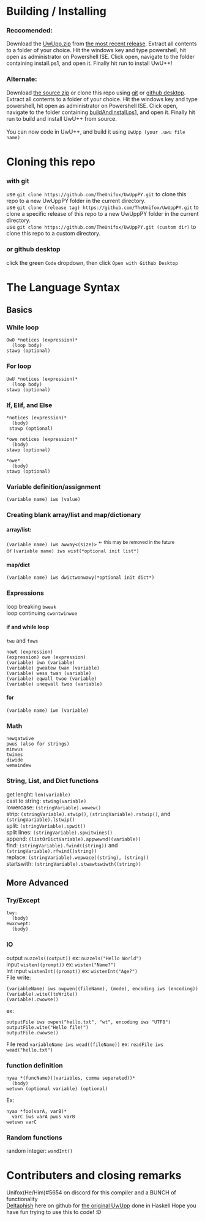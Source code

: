 # Building / Installing #
### Reccomended: ### 
Download the [UwUpp.zip](https://github.com/TheUnifox/UwUppPY/releases/download/v0.1.1/UwUpp.zip) from [the most recent release](https://github.com/TheUnifox/UwUppPY/releases). Extract all contents to a folder of your choice. Hit the windows key and type powershell, hit open as administrator on Powershell ISE. Click open, navigate to the folder containing install.ps1, and open it. Finally hit run to install UwU++! 
### Alternate: ### 
Download [the source zip](https://github.com/TheUnifox/UwUppPY/archive/refs/heads/main.zip) or clone this repo using [git](https://github.com/TheUnifox/UwUppPY/edit/main/ReadMe.md#with-git) or [github desktop](https://github.com/TheUnifox/UwUppPY/edit/main/ReadMe.md#or-github-desktop). Extract all contents to a folder of your choice. Hit the windows key and type powershell, hit open as administrator on Powershell ISE. Click open, navigate to the folder containing [buildAndInstall.ps1](/buildAndInstall.ps1), and open it. Finally hit run to build and install UwU++ from source.\
\
You can now code in UwU++, and build it using ```UwUpp (your .uwu file name)```

# Cloning this repo #
### with git ###
use `git clone https://github.com/TheUnifox/UwUppPY.git` to clone this repo to a new UwUppPY folder in the current directory.\
use `git clone (release tag) https://github.com/TheUnifox/UwUppPY.git` to clone a specific release of this repo to a new UwUppPY folder in the current directory.\
use `git clone https://github.com/TheUnifox/UwUppPY.git (custom dir)` to clone this repo to a custom directory.
### or github desktop ###
click the green `Code` dropdown, then click `Open with Github Desktop`

# The Language Syntax #
## Basics ##
### While loop ###
```
OwO *notices (expression)*
  (loop body)
stawp (optional)
```
### For loop ###
```
UwU *notices (expression)*
  (loop body)
stawp (optional)
```
### If, Elif, and Else ###
``` 
*notices (expression)*
  (body)
 stawp (optional)
 
*owe notices (expression)*
  (body)
stawp (optional)

*owe*
  (body)
stawp (optional)
```
### Variable definition/assignment ###
`(variable name) iws (value)`
### Creating blank array/list and map/dictionary ###
#### array/list: #### 
`(variable name) iws awway<(size)>` <sup> <- this may be removed in the future </sup>\
or `(variable name) iws wist(*optional init list*)`
#### map/dict ####
`(variable name) iws dwictwonwawy(*optional init dict*)`
### Expressions ###
loop breaking `bweak`\
loop continuing `cwontwinwue`
#### if and while loop ####
`twu` and `faws`
```
nowt (expression)
(expression) owe (expression)
(variable) iwn (variable)
(variable) gweatew twan (variable)
(variable) wess twan (variable)
(variable) eqwall twoo (variable)
(variable) uneqwall twoo (variable)
```
#### for ####
```
(variable name) iwn (variable)
```
### Math ###
```
newgatwive
pwus (also for strings)
minwus
twimes
diwide
wemaindew
```
### String, List, and Dict functions ###
get lenght: `len(variable)`\
cast to string: `stwing(variable)`\
lowercase: `(stringVariable).wowew()`\
strip: `(stringVariable).stwip()`, `(stringVariable).rstwip()`, and `(stringVariable).lstwip()`\
split: `(stringVariable).spwit()`\
split lines: `(stringVariable).spwitwines()`\
append: `(listOrDictVariable).appwewnd((variable))`\
find: `(stringVariable).fwind((string))` and `(stringVariable).rfwind((string))`\
replace: `(stringVariable).wepwace((string), (string))`\
startswith: `(stringVariable).stwawtswiwth((string))`
## More Advanced ##
### Try/Except ###
```
twy:
  (body)
ewxcwept:
  (body)
```

### IO ###
output `nuzzels((output))` ex: `nuzzels("Hello World")`\
input `wisten((prompt))` ex: `wisten("Name?")`\
Int input `wistenInt((prompt))` ex: `wistenInt("Age?")`\
File write: 
```
(variableName) iws owpwen((fileName), (mode), encoding iws (encoding))
(variable).wite((toWrite))
(variable).cwowse()
``` 
ex: 
```
outputFile iws owpen("hello.txt", "wt", encoding iws "UTF8")
outputFile.wite("Hello file!")
outputFile.cwowse()
```
File read `variableName iws wead((fileName))` ex: `readFile iws wead("hello.txt")`
### function definition ###
```
nyaa *(funcName)((variables, comma seperated))*
  (body)
wetuwn (optional variable) (optional)
```
Ex:
```
nyaa *foo(varA, varB)*
  varC iws varA pwus varB
wetuwn varC
```
### Random functions ###
random integer: `wandInt()`

# Contributers and closing remarks #
Unifox(He/Him)#5654 on discord for this compiler and a BUNCH of functionality\
[Deltaphish](https://github.com/Deltaphish) here on github for [the original UwUpp](https://github.com/Deltaphish/UwUpp) done in Haskell
Hope you have fun trying to use this to code! :D
